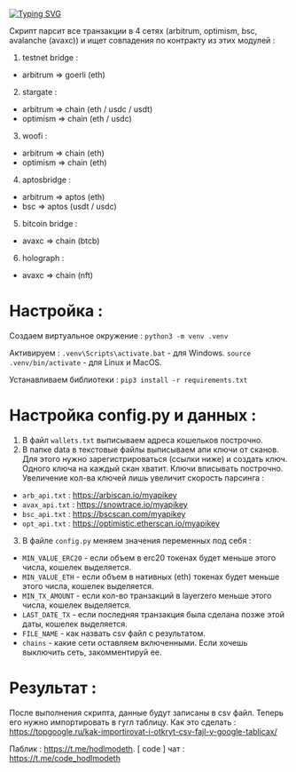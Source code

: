 [![Typing SVG](https://readme-typing-svg.herokuapp.com?color=%2336BCF7&lines=LayerZero+:+tx_checker)](https://git.io/typing-svg)

Скрипт парсит все транзакции в 4 сетях (arbitrum, optimism, bsc, avalanche (avaxc)) и ищет совпадения по контракту из этих модулей :

1. testnet bridge : 
- arbitrum => goerli (eth) 
2. stargate : 
- arbitrum => chain (eth / usdc / usdt)
- optimism => chain (eth / usdc)
3. woofi :
- arbitrum => chain (eth)
- optimism => chain (eth)
4. aptosbridge :
- arbitrum => aptos (eth)
- bsc => aptos (usdt / usdc)
5. bitcoin bridge :
- avaxc => chain (btcb)
6. holograph :
- avaxc => chain (nft)

# Настройка :

Создаем виртуальное окружение :
`python3 -m venv .venv`

Активируем :
`.venv\Scripts\activate.bat` - для Windows.
`source .venv/bin/activate` - для Linux и MacOS.

Устанавливаем библиотеки :
`pip3 install -r requirements.txt`

# Настройка config.py и данных :
1. В файл `wallets.txt` выписываем адреса кошельков построчно.
2. В папке data в текстовые файлы выписываем апи ключи от сканов. Для этого нужно зарегистрироваться (ссылки ниже) и создать ключ. Одного ключа на каждый скан хватит. Ключи вписывать построчно. Увеличение кол-ва ключей лишь увеличит скорость парсинга :
- `arb_api.txt` : https://arbiscan.io/myapikey
- `avax_api.txt` : https://snowtrace.io/myapikey
- `bsc_api.txt` : https://bscscan.com/myapikey
- `opt_api.txt` : https://optimistic.etherscan.io/myapikey
3. В файле `config.py` меняем значения переменных под себя :
- `MIN_VALUE_ERC20` - если объем в erc20 токенах будет меньше этого числа, кошелек выделяется.
- `MIN_VALUE_ETH` - если объем в нативных (eth) токенах будет меньше этого числа, кошелек выделяется.
- `MIN_TX_AMOUNT` - если кол-во транзакций в layerzero меньше этого числа, кошелек выделяется.
- `LAST_DATE_TX` - если последняя транзакция была сделана позже этой даты, кошелек выделяется. 
- `FILE_NAME` - как назвать csv файл с результатом.
- `chains` - какие сети оставляем включенными. Если хочешь выключить сеть, закомментируй ее.

# Результат :
После выполнения скрипта, данные будут записаны в csv файл. Теперь его нужно импортировать в гугл таблицу. Как это сделать : https://topgoogle.ru/kak-importirovat-i-otkryt-csv-fajl-v-google-tablicax/

Паблик : https://t.me/hodlmodeth. [ code ] чат : https://t.me/code_hodlmodeth

